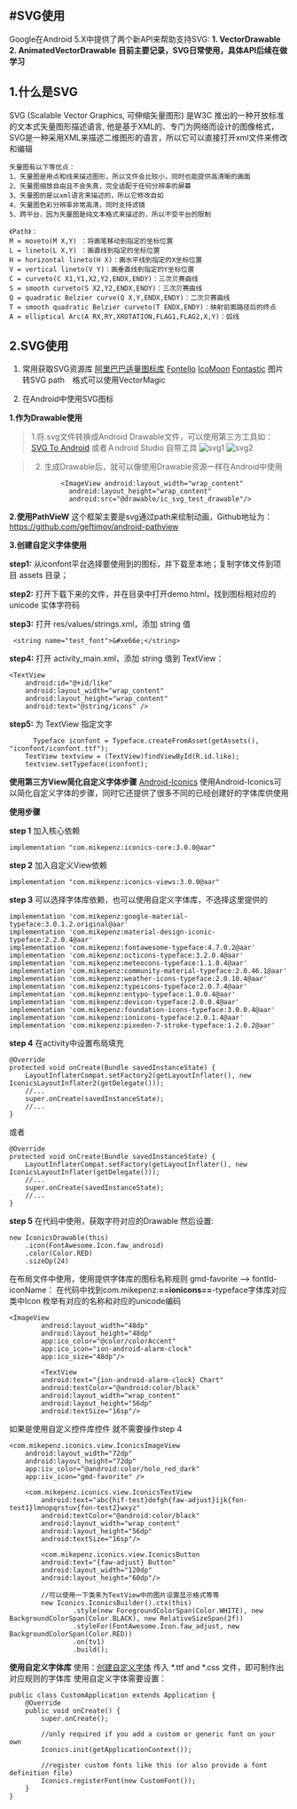 #SVG使用
----------

Google在Android 5.X中提供了两个新API来帮助支持SVG:
__1. VectorDrawable__
__2. AnimatedVectorDrawable__
__目前主要记录，SVG日常使用，具体API后续在做学习__

## 1.什么是SVG
SVG (Scalable Vector Graphics, 可伸缩矢量图形) 是W3C 推出的一种开放标准的文本式矢量图形描述语言,
他是基于XML的、专门为网络而设计的图像格式，SVG是一种采用XML来描述二维图形的语言，所以它可以直接打开xml文件来修改和编辑

    矢量图有以下等优点：
    1、矢量图是用点和线来描述图形，所以文件会比较小，同时也能提供高清晰的画面
    2、矢量图缩放自由且不会失真，完全适配于任何分辨率的屏幕
    3、矢量图的是以xml语言来描述的，所以它修改自如
    4、矢量图色彩分辨率非常高清，同时支持滤镜
    5、跨平台，因为矢量图是纯文本格式来描述的，所以不受平台的限制

    《Path》：
    M = moveto(M X,Y) ：将画笔移动到指定的坐标位置
    L = lineto(L X,Y) ：画直线到指定的坐标位置
    H = horizontal lineto(H X)：画水平线到指定的X坐标位置
    V = vertical lineto(V Y)：画垂直线到指定的Y坐标位置
    C = curveto(C X1,Y1,X2,Y2,ENDX,ENDY)：三次贝赛曲线
    S = smooth curveto(S X2,Y2,ENDX,ENDY)：三次贝赛曲线
    Q = quadratic Belzier curve(Q X,Y,ENDX,ENDY)：二次贝赛曲线
    T = smooth quadratic Belzier curveto(T ENDX,ENDY)：映射前面路径后的终点
    A = elliptical Arc(A RX,RY,XROTATION,FLAG1,FLAG2,X,Y)：弧线

## 2.SVG使用

 1. 常用获取SVG资源库
 [阿里巴巴适量图标库][1]
 [Fontello][2]
 [IcoMoon][3]
 [Fontastic][4]
图片转SVG path　格式可以使用VectorMagic


 2. 在Android中使用SVG图标


**1.作为Drawable使用**

>  1.将.svg文件转换成Android Drawable文件，可以使用第三方工具如：[SVG To Android][5]
或者Ａndroid Studio 自带工具
![svg1](svg)
![svg2]()

> 2. 生成Drawable后，就可以像使用Drawable资源一样在Android中使用

```
             <ImageView android:layout_width="wrap_content"
               android:layout_height="wrap_content"
               android:src="@drawable/ic_svg_test_drawable"/>
```

**2.使用PathVieW**
这个框架主要是svg通过path来绘制动画，Github地址为：https://github.com/geftimov/android-pathview

**3.创建自定义字体使用**

**step1:** 从iconfont平台选择要使用到的图标，并下载至本地；复制字体文件到项目 assets 目录；

**step2:** 打开下载下来的文件，并在目录中打开demo.html，找到图标相对应的 unicode 实体字符码

**step3:** 打开 res/values/strings.xml，添加 string 值


```
 <string name="test_font">&#xe66e;</string>
```

 **step4:** 打开 activity_main.xml，添加 string 值到 TextView：

    <TextView
        android:id="@+id/like"
        android:layout_width="wrap_content"
        android:layout_height="wrap_content"
        android:text="@string/icons" />


   **step5:** 为 TextView 指定文字

```
      Typeface iconfont = Typeface.createFromAsset(getAssets(), "iconfont/iconfont.ttf");
    TextView textview = (TextView)findViewById(R.id.like);
    textview.setTypeface(iconfont);
```

**使用第三方View简化自定义字体步骤**
[Android-Iconics](https://github.com/mikepenz/Android-Iconics)
使用Android-Iconics可以简化自定义字体的步骤，同时它还提供了很多不同的已经创建好的字体库供使用

**使用步骤**

**step 1** 加入核心依赖

```
implementation "com.mikepenz:iconics-core:3.0.0@aar"
```
**step 2** 加入自定义View依赖

```
implementation "com.mikepenz:iconics-views:3.0.0@aar"
```

**step 3** 可以选择字体库依赖，也可以使用自定义字体库，不选择这里提供的

```
implementation 'com.mikepenz:google-material-typeface:3.0.1.2.original@aar'
implementation 'com.mikepenz:material-design-iconic-typeface:2.2.0.4@aar'
implementation 'com.mikepenz:fontawesome-typeface:4.7.0.2@aar'
implementation 'com.mikepenz:octicons-typeface:3.2.0.4@aar'
implementation 'com.mikepenz:meteocons-typeface:1.1.0.4@aar'
implementation 'com.mikepenz:community-material-typeface:2.0.46.1@aar'
implementation 'com.mikepenz:weather-icons-typeface:2.0.10.4@aar'
implementation 'com.mikepenz:typeicons-typeface:2.0.7.4@aar'
implementation 'com.mikepenz:entypo-typeface:1.0.0.4@aar'
implementation 'com.mikepenz:devicon-typeface:2.0.0.4@aar'
implementation 'com.mikepenz:foundation-icons-typeface:3.0.0.4@aar'
implementation 'com.mikepenz:ionicons-typeface:2.0.1.4@aar'
implementation 'com.mikepenz:pixeden-7-stroke-typeface:1.2.0.2@aar'
```
**step 4** 在activity中设置布局填充


```
@Override
protected void onCreate(Bundle savedInstanceState) {
    LayoutInflaterCompat.setFactory2(getLayoutInflater(), new IconicsLayoutInflater2(getDelegate()));
    //...
    super.onCreate(savedInstanceState);
    //...
}
```
或者

```
@Override
protected void onCreate(Bundle savedInstanceState) {
    LayoutInflaterCompat.setFactory(getLayoutInflater(), new IconicsLayoutInflater(getDelegate()));
    //...
    super.onCreate(savedInstanceState);
    //...
}
```

**step 5**  在代码中使用，获取字符对应的Drawable 然后设置:

```
new IconicsDrawable(this)
    .icon(FontAwesome.Icon.faw_android)
    .color(Color.RED)
    .sizeDp(24)
```
在布局文件中使用，使用提供字体库的图标名称规则 gmd-favorite --> fontId-iconName：
在代码中找到com.mikepenz:**==ionicons==**-typeface字体库对应类中Icon 枚举有对应的名称和对应的unicode编码

```
<ImageView
        android:layout_width="48dp"
        android:layout_height="48dp"
        app:ico_color="@color/colorAccent"
        app:ico_icon="ion-android-alarm-clock"
        app:ico_size="48dp"/>

        <TextView
        android:text="{ion-android-alarm-clock} Chart"
        android:textColor="@android:color/black"
        android:layout_width="wrap_content"
        android:layout_height="56dp"
        android:textSize="16sp"/>
```

如果是使用自定义控件库控件 就不需要操作step 4

```
<com.mikepenz.iconics.view.IconicsImageView
    android:layout_width="72dp"
    android:layout_height="72dp"
    app:iiv_color="@android:color/holo_red_dark"
    app:iiv_icon="gmd-favorite" />

    <com.mikepenz.iconics.view.IconicsTextView
        android:text="abc{hif-test}defgh{faw-adjust}ijk{fon-test1}lmnopqrstuv{fon-test2}wxyz"
        android:textColor="@android:color/black"
        android:layout_width="wrap_content"
        android:layout_height="56dp"
        android:textSize="16sp"/>

        <com.mikepenz.iconics.view.IconicsButton
        android:text="{faw-adjust} Button"
        android:layout_width="120dp"
        android:layout_height="60dp"/>

        //可以使用一下类来为TextView中的图片设置显示格式等等
        new Iconics.IconicsBuilder().ctx(this)
                .style(new ForegroundColorSpan(Color.WHITE), new BackgroundColorSpan(Color.BLACK), new RelativeSizeSpan(2f))
                .styleFor(FontAwesome.Icon.faw_adjust, new BackgroundColorSpan(Color.RED))
                .on(tv1)
                .build();
```

**使用自定义字体库**
使用：[创建自定义字体](http://android-iconics.mikepenz.com/) 传入 *.ttf and *.css 文件，即可制作出对应规则的字体库
使用自定义字体需要设置：

```
public class CustomApplication extends Application {
    @Override
    public void onCreate() {
        super.onCreate();

        //only required if you add a custom or generic font on your own
        Iconics.init(getApplicationContext());

        //register custom fonts like this (or also provide a font definition file)
        Iconics.registerFont(new CustomFont());
    }
}
```




  [1]: http://www.iconfont.cn
  [2]: http://fontello.com/
  [3]: http://icomoon.io/
  [4]: http://app.fontastic.me/
  [5]: http://oss.chengxingyao.cn/